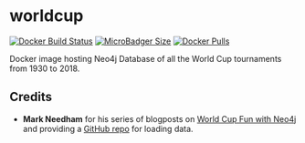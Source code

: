 # worldcup
[![Docker Build Status](https://img.shields.io/docker/build/syedhassaanahmed/neo4j-worldcup.svg?logo=docker)](https://hub.docker.com/r/syedhassaanahmed/neo4j-worldcup/builds/) [![MicroBadger Size](https://img.shields.io/microbadger/image-size/syedhassaanahmed/neo4j-worldcup.svg?logo=docker)](https://hub.docker.com/r/syedhassaanahmed/neo4j-worldcup/tags/) [![Docker Pulls](https://img.shields.io/docker/pulls/syedhassaanahmed/neo4j-worldcup.svg?logo=docker)](https://hub.docker.com/r/syedhassaanahmed/neo4j-worldcup/)

Docker image hosting Neo4j Database of all the World Cup tournaments from 1930 to 2018.

## Credits
- **Mark Needham** for his series of blogposts on [World Cup Fun with Neo4j](http://worldcup.neo4j.org/) and providing a [GitHub repo](https://github.com/mneedham/neo4j-worldcup) for loading data.